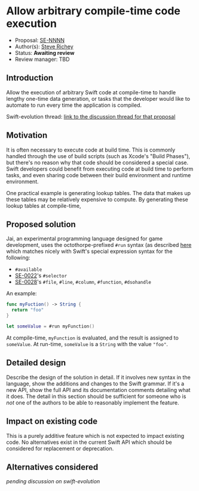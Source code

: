 # Allow arbitrary compile-time code execution

* Proposal: [SE-NNNN]()
* Author(s): [Steve Richey](https://github.com/steverichey)
* Status: **Awaiting review**
* Review manager: TBD

## Introduction

Allow the execution of arbitrary Swift code at compile-time to handle lengthy one-time data generation, or tasks that the developer would like to automate to run every time the application is compiled.

Swift-evolution thread: [link to the discussion thread for that proposal](https://lists.swift.org/pipermail/swift-evolution)

## Motivation

It is often necessary to execute code at build time. This is commonly handled through the use of build scripts (such as Xcode's "Build Phases"), but there's no reason why that code should be considered a special case. Swift developers could benefit from executing code at build time to perform tasks, and even sharing code between their build environment and runtime environment.

One practical example is generating lookup tables. The data that makes up these tables may be relatively expensive to compute. By generating these lookup tables at compile-time, 

## Proposed solution

Jai, an experimental programming language designed for game development, uses the octothorpe-prefixed `#run` syntax (as described [here](https://sites.google.com/site/jailanguageprimer/#TOC-Arbitrary-Compile-Time-Code-Execution) which matches nicely with Swift's special expression syntax for the following:
* `#available`
* [SE-0022](https://github.com/apple/swift-evolution/blob/master/proposals/0022-objc-selectors.md)'s `#selector`
* [SE-0028](https://github.com/apple/swift-evolution/blob/master/proposals/0028-modernizing-debug-identifiers.md)'s `#file`, `#line`, `#column`, `#function`, `#dsohandle`

An example:

```swift
func myFuction() -> String {
  return "foo"
}

let someValue = #run myFunction()
```

At compile-time, `myFunction` is evaluated, and the result is assigned to `someValue`. At run-time, `someValue` is a `String` with the value `"foo"`.

## Detailed design

Describe the design of the solution in detail. If it involves new
syntax in the language, show the additions and changes to the Swift
grammar. If it's a new API, show the full API and its documentation
comments detailing what it does. The detail in this section should be
sufficient for someone who is *not* one of the authors to be able to
reasonably implement the feature.

## Impact on existing code

This is a purely additive feature which is not expected to impact existing code. No alternatives exist in the current Swift API which should be considered for replacement or deprecation.

## Alternatives considered

_pending discussion on swift-evolution_
